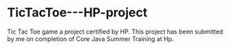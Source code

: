 # TicTacToe---HP-project
Tic Tac Toe game a project certified by HP. This project has been submitted by me on completion of Core Java Summer Training at Hp.

